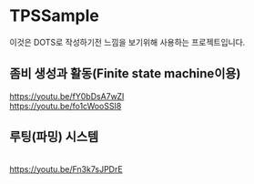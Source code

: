 # TPSSample
이것은 DOTS로 작성하기전 느낌을 보기위해 사용하는 프로젝트입니다.

## 좀비 생성과 활동(Finite state machine이용)
https://youtu.be/fY0bDsA7wZI
<br>https://youtu.be/fo1cWooSSI8

## 루팅(파밍) 시스템
<br>https://youtu.be/Fn3k7sJPDrE
